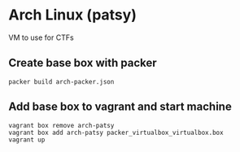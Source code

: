 # Arch Linux (patsy)

VM to use for CTFs

## Create base box with packer  

	packer build arch-packer.json  

## Add base box to vagrant and start machine  

	vagrant box remove arch-patsy 
	vagrant box add arch-patsy packer_virtualbox_virtualbox.box  
	vagrant up  

